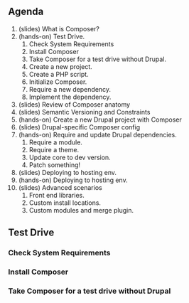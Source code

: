 ## Agenda

1. (slides) What is Composer?
1. (hands-on) Test Drive.
    1. Check System Requirements
    1. Install Composer
    1. Take Composer for a test drive without Drupal.
      1. Create a new project.
      1. Create a PHP script.
      1. Initialize Composer.
      1. Require a new dependency.
      1. Implement the dependency.
1. (slides) Review of Composer anatomy
1. (slides) Semantic Versioning and Constraints
1. (hands-on) Create a new Drupal project with Composer
1. (slides) Drupal-specific Composer config
1. (hands-on) Require and update Drupal dependencies.
    1. Require a module.
    1. Require a theme.
    1. Update core to dev version.
    1. Patch something!
1. (slides) Deploying to hosting env.
1. (hands-on) Deploying to hosting env.
1. (slides) Advanced scenarios
    1. Front end libraries.
    1. Custom install locations.
    1. Custom modules and merge plugin.
  
## Test Drive

### Check System Requirements

### Install Composer

### Take Composer for a test drive without Drupal
